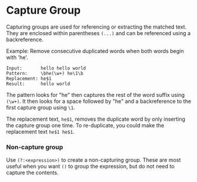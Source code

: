 # Capture Group

Capturing groups are used for referencing or extracting the matched text. They are enclosed within parentheses `(...)` and can be referenced using a backreference.

Example: Remove consecutive duplicated words when both words begin with 'he'.

```
Input:       hello hello world
Pattern:     \bhe(\w+) he\1\b
Replacement: he$1
Result:      hello world
```

The pattern looks for "he" then captures the rest of the word suffix using `(\w+)`. It then looks for a space followed by "he" and a backreference to the first capture group using `\1`.

The replacement text, `he$1`, removes the duplicate word by only inserting the capture group one time. To re-duplicate, you could make the replacement text `he$1 he$1`.

### Non-capture group
Use `(?:<expression>)` to create a non-capturing group. These are most useful when you want `()` to group the expression, but do not need to capture the contents.
